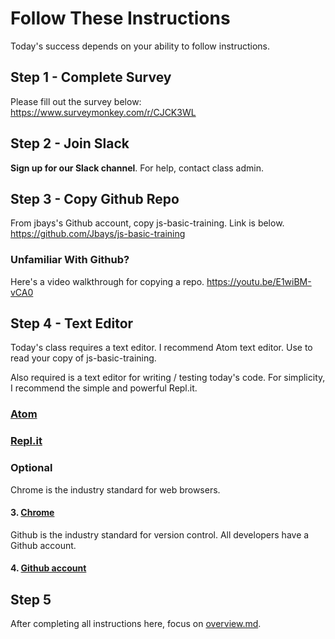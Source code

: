 # Follow These Instructions
Today's success depends on your ability to follow instructions.

## Step 1 - Complete Survey
Please fill out the survey below:
https://www.surveymonkey.com/r/CJCK3WL

## Step 2 - Join Slack
**Sign up for our Slack channel**.  For help, contact class admin.

## Step 3 - Copy Github Repo
From jbays's Github account, copy js-basic-training.  Link is below.
https://github.com/Jbays/js-basic-training

### Unfamiliar With Github?
Here's a video walkthrough for copying a repo.
https://youtu.be/E1wiBM-vCA0

## Step 4 - Text Editor
Today's class requires a text editor.  I recommend Atom text editor.  Use to read your copy of js-basic-training.

Also required is a text editor for writing / testing today's code.  For simplicity, I recommend the simple and powerful Repl.it.

### [Atom](https://atom.io/)
### [Repl.it](https://repl.it/languages/javascript)

### Optional
Chrome is the industry standard for web browsers.
#### 3. [Chrome](https://www.google.com/chrome/browser/desktop/index.html)

Github is the industry standard for version control.  All developers have a Github account.
#### 4. [Github account](https://github.com/join?source=prompt-code)

## Step 5
After completing all instructions here, focus on [overview.md](/overview.md).
